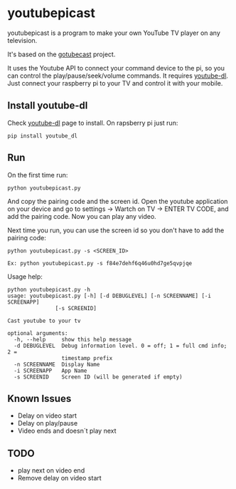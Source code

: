 # youtubepicast
youtubepicast is a program to make your own YouTube TV player on any television.

It's based on the [gotubecast](https://github.com/CBiX/gotubecast) project.

It uses the Youtube API to connect your command device to the pi, so you can control the play/pause/seek/volume commands. 
It requires [youtube-dl](https://youtube-dl.org/).
Just connect your raspberry pi to your TV and control it with your mobile.

## Install youtube-dl
Check [youtube-dl](https://youtube-dl.org/) page to install. On rapsberry pi just run:

    pip install youtube_dl

## Run
On the first time run:

    python youtubepicast.py
    
And copy the pairing code and the screen id.
Open the youtube application on your device and go to settings -> Wartch on TV -> ENTER TV CODE, and add the pairing code.
Now you can play any video.

Next time you run, you can use the screen id so you don't have to add the pairing code:

    python youtubepicast.py -s <SCREEN_ID>
    
    Ex: python youtubepicast.py -s f84e7dehf6q46u0hd7ge5qvpjqe

Usage help:

	python youtubepicast.py -h
    usage: youtubepicast.py [-h] [-d DEBUGLEVEL] [-n SCREENNAME] [-i SCREENAPP]
                   [-s SCREENID]

    Cast youtube to your tv

    optional arguments:
      -h, --help     show this help message
      -d DEBUGLEVEL  Debug information level. 0 = off; 1 = full cmd info; 2 =
                     timestamp prefix
      -n SCREENNAME  Display Name
      -i SCREENAPP   App Name
      -s SCREENID    Screen ID (will be generated if empty)


## Known Issues
* Delay on video start
* Delay on play/pause
* Video ends and doesn´t play next

## TODO
* play next on video end
* Remove delay on video start
